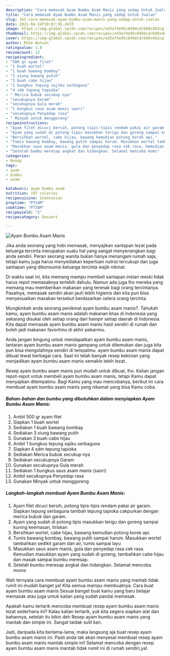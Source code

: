 ```yaml
---
description: "Cara memasak Ayam Bumbu Asam Manis yang sedap Untuk Jualan"
title: "Cara memasak Ayam Bumbu Asam Manis yang sedap Untuk Jualan"
slug: 161-cara-memasak-ayam-bumbu-asam-manis-yang-sedap-untuk-jualan
date: 2021-04-24T19:07:55.247Z
image: https://img-global.cpcdn.com/recipes/ed3af4e95c849dcd/680x482cq70/ayam-bumbu-asam-manis-foto-resep-utama.jpg
thumbnail: https://img-global.cpcdn.com/recipes/ed3af4e95c849dcd/680x482cq70/ayam-bumbu-asam-manis-foto-resep-utama.jpg
cover: https://img-global.cpcdn.com/recipes/ed3af4e95c849dcd/680x482cq70/ayam-bumbu-asam-manis-foto-resep-utama.jpg
author: Mike Watson
ratingvalue: 3.8
reviewcount: 13
recipeingredient:
- "500 gr ayam filet"
- "1 buah wortel"
- "1 buah bawang bombay"
- "3 siung bawang putih"
- "3 buah cabe hijau"
- "1 bungkus tepung sajiku serbaguna"
- "4 sdm tepung tapioka"
- " Merica bubuk secukup nya"
- "secukupnya Garam"
- "secukupnya Gula merah"
- "1 bungkus saus asam manis saori"
- "secukupnya Penyedap rasa"
- " Minyak untuk menggoreng"
recipeinstructions:
- "Ayam filet dicuci bersih, potong tipis-tipis rendam pakai air garam. Siapkan tepung serbaguna tambah tepung tapioka cakpurkan dengan merica bubuk dan garam."
- "Ayam yang sudah di potong tipis masukkan terigu dan goreng sampai kuning keemasan, tiriskan"
- "Bersihkan wortel, cabe hijau, bawang kemudian potong korek api."
- "Tumis bawang bombay, bawang putih sampai harum. Masukkan wortel tambahkan sedikit garam dan air, tumis sampai layu"
- "Masukkan saus asam manis, gula dan penyedap rasa cek rasa. Kemudian masukkan ayam yang sudah di goreng, tambahkan cabe hijau dan masak sampai bumbu meresap."
- "Setelah bumbu meresap angkat dan hidangkan. Selamat mencoba moms"
categories:
- Resep
tags:
- ayam
- bumbu
- asam

katakunci: ayam bumbu asam 
nutrition: 197 calories
recipecuisine: Indonesian
preptime: "PT24M"
cooktime: "PT38M"
recipeyield: "2"
recipecategory: Dessert

---
```



![Ayam Bumbu Asam Manis](https://img-global.cpcdn.com/recipes/ed3af4e95c849dcd/680x482cq70/ayam-bumbu-asam-manis-foto-resep-utama.jpg)

Jika anda seorang yang hobi memasak, menyajikan santapan lezat pada keluarga tercinta merupakan suatu hal yang sangat menyenangkan bagi anda sendiri. Peran seorang  wanita bukan hanya menangani rumah saja, tetapi kamu juga harus menyediakan keperluan nutrisi tercukupi dan juga santapan yang dikonsumsi keluarga tercinta wajib nikmat.

Di waktu  saat ini, kita memang mampu membeli santapan instan meski tidak harus repot memasaknya terlebih dahulu. Namun ada juga lho mereka yang memang mau memberikan makanan yang terenak bagi orang tercintanya. Pasalnya, memasak sendiri akan jauh lebih higienis dan kita pun bisa menyesuaikan masakan tersebut berdasarkan selera orang tercinta. 



Mungkinkah anda seorang penikmat ayam bumbu asam manis?. Tahukah kamu, ayam bumbu asam manis adalah makanan khas di Indonesia yang sekarang disukai oleh setiap orang dari hampir setiap daerah di Indonesia. Kita dapat memasak ayam bumbu asam manis hasil sendiri di rumah dan boleh jadi makanan favoritmu di akhir pekanmu.

Anda jangan bingung untuk mendapatkan ayam bumbu asam manis, lantaran ayam bumbu asam manis gampang untuk ditemukan dan juga kita pun bisa mengolahnya sendiri di tempatmu. ayam bumbu asam manis dapat dibuat lewat berbagai cara. Saat ini telah banyak resep kekinian yang menjadikan ayam bumbu asam manis semakin lebih lezat.

Resep ayam bumbu asam manis pun mudah untuk dibuat, lho. Kalian jangan repot-repot untuk membeli ayam bumbu asam manis, tetapi Kamu dapat menyajikan ditempatmu. Bagi Kamu yang mau mencobanya, berikut ini cara membuat ayam bumbu asam manis yang nikamat yang bisa Kamu coba.

<!--inarticleads1-->

##### Bahan-bahan dan bumbu yang dibutuhkan dalam menyiapkan Ayam Bumbu Asam Manis:

1. Ambil 500 gr ayam filet
1. Siapkan 1 buah wortel
1. Sediakan 1 buah bawang bombay
1. Sediakan 3 siung bawang putih
1. Gunakan 3 buah cabe hijau
1. Ambil 1 bungkus tepung sajiku serbaguna
1. Siapkan 4 sdm tepung tapioka
1. Sediakan  Merica bubuk secukup nya
1. Sediakan secukupnya Garam
1. Gunakan secukupnya Gula merah
1. Sediakan 1 bungkus saus asam manis (saori)
1. Ambil secukupnya Penyedap rasa
1. Gunakan  Minyak untuk menggoreng




<!--inarticleads2-->

##### Langkah-langkah membuat Ayam Bumbu Asam Manis:

1. Ayam filet dicuci bersih, potong tipis-tipis rendam pakai air garam. Siapkan tepung serbaguna tambah tepung tapioka cakpurkan dengan merica bubuk dan garam.
1. Ayam yang sudah di potong tipis masukkan terigu dan goreng sampai kuning keemasan, tiriskan
1. Bersihkan wortel, cabe hijau, bawang kemudian potong korek api.
1. Tumis bawang bombay, bawang putih sampai harum. Masukkan wortel tambahkan sedikit garam dan air, tumis sampai layu
1. Masukkan saus asam manis, gula dan penyedap rasa cek rasa. Kemudian masukkan ayam yang sudah di goreng, tambahkan cabe hijau dan masak sampai bumbu meresap.
1. Setelah bumbu meresap angkat dan hidangkan. Selamat mencoba moms




Wah ternyata cara membuat ayam bumbu asam manis yang mantab tidak rumit ini mudah banget ya! Kita semua mampu membuatnya. Cara buat ayam bumbu asam manis Sesuai banget buat kamu yang baru belajar memasak atau juga untuk kalian yang sudah pandai memasak.

Apakah kamu tertarik mencoba membuat resep ayam bumbu asam manis lezat sederhana ini? Kalau kalian tertarik, yuk kita segera siapkan alat dan bahannya, setelah itu bikin deh Resep ayam bumbu asam manis yang mantab dan simple ini. Sangat taidak sulit kan. 

Jadi, daripada kita berlama-lama, maka langsung aja buat resep ayam bumbu asam manis ini. Pasti anda tak akan menyesal membuat resep ayam bumbu asam manis mantab simple ini! Selamat mencoba dengan resep ayam bumbu asam manis mantab tidak rumit ini di rumah sendiri,ya!.

